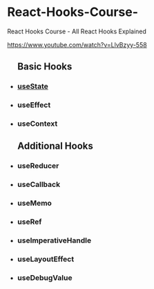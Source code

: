 # React-Hooks-Course-

React Hooks Course - All React Hooks Explained

https://www.youtube.com/watch?v=LlvBzyy-558

<ul>
  <h2>Basic Hooks</h1>
  <li><h3><a href="./src/StateTutorial.js">useState</a></h3></li>
  <li><h3>useEffect</h3></li>
  <li><h3>useContext</h3></li>
</ul>

<ul>
  <h2>Additional Hooks</h1>
  <li><h3>useReducer</h3></li>
  <li><h3>useCallback</h3></li>
  <li><h3>useMemo</h3></li>
  <li><h3>useRef</h3></li>
  <li><h3>useImperativeHandle</h3></li>
  <li><h3>useLayoutEffect</h3></li>
  <li><h3>useDebugValue</h3></li>
</ul>
